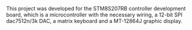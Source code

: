 This project was developed for the STM8S207RB controller development board, which is a microcontroller with the necessary wiring, a 12-bit SPI dac7512n/3k DAC, a matrix keyboard and a MT-12864J graphic display.

